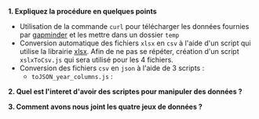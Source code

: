 **1. Expliquez la procédure en quelques points**

- Utilisation de la commande `curl` pour télécharger les données fournies par [gapminder](https://www.gapminder.org/data/documentation/gd000/) et les mettre dans un dossier `temp`
- Conversion automatique des fichiers `xlsx` en `csv` à l'aide d'un script qui utilise la librairie [xlsx](https://www.npmjs.com/package/xlsx). Afin de ne pas se répéter, création d'un script `xslxToCsv.js` qui sera utilisé pour les 4 fichiers.
- Conversion des fichiers `csv` en `json` à l'aide de 3 scripts :
  - `toJSON_year_columns.js` : 

**2. Quel est l'interet d'avoir des scriptes pour manipuler des données ?**

**3. Comment avons nous joint les quatre jeux de données ?**